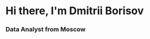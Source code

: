 <div id-"header" align-"center">
<h1>Hi there, I'm Dmitrii Borisov</h1> <h3>Data Analyst from Moscow</h3>
</div>
